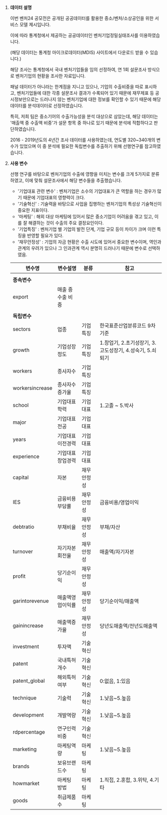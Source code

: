 1. **데이터 설명**

   

   이번 벤처24 공모전은 공개된 공공데이터를 활용한 중소/벤처/소상공인을 위한 서비스 모델 제시입니다.

   이에 따라 통계청에서 제공하는 공공데이터인 벤처기업정밀실태조사를 이용하였습니다. 

   (해당 데이터는 통계청 마이크로데이터(MDIS) 사이트에서 다운로드 받을 수 있습니다.)

   해당 조사는 통계청에서 국내 벤처기업들을 임의 선정하여, 연 1회 설문조사 방식으로 벤처기업의 현황을 조사한 자료입니다. 

   

   패널 데이터가 아니라는 한계점을 지니고 있으나, 기업의 수출비중을 따로 표시하고, 벤처기업들에 대한 각종 설문조사 결과가 수록되어 있기 때문에 재무제표 등 공시정보만으로는 드러나지 않는 벤처기업에 대한 정보를 확인할 수 있기 때문에 해당 데이터를 분석데이터로 선정하였습니다. 

   

   특히, 저희 팀은 중소기어의 수출가능성을 분석 대상으로 삼았는데, 해당 데이터는 '매출액 중 수출액 비중'가 설문 항목 중 하나로 있기 때문에 분석에 적합하다고 판단하였습니다. 

   

   2016 - 2019년도의 4년간 조사 데이터를 사용하였는데, 연도별 320~340개의 변수가 있었으며 이 중 분석에 필요한 독립변수를 추출하기 위해 선행연구를 참고하였습니다.

   

2. **사용 변수**

   

   선행 연구를 바탕으로 벤처기업의 수출에 영향을 미치는 변수를 크게 5가지로 분류하였고, 이에 맞춰 설문조사에서 해당 변수들을 추출했습니다.

   - '기업대표 관련 변수' : 벤처기업은 소수의 기업대표가 큰 역할을 하는 경우가 많기 때문에 기업대표의 영향력이 크다.
   - '기술혁신' : 기술력을 바탕으로 사업을 집행하는 벤처기업의 특성상 기술혁신이 중요한 지표이다.
   - '마케팅' : 해외 대상 마케팅에 있어서 많은 중소기업이 어려움을 겪고 있고, 이를 잘 해결하는 것이 수출의 주요 결정요인이다.
   - '기업특징' : 벤처기업 별 기업의 발전 단계, 기업 규모 등이 차이가 크며 이런 특징을 반영할 필요가 있다.
   - '재무안정성' : 기업의 자금 현황은 수출 시도에 있어서 중요한 변수이며, 역인과관계의 우려가 있으나 그 인과관계 역시 분명히 드러나기 때문에 변수로 선택하였음. 

   | 변수명          | 변수설명          | 분류       | 참고                                                     |
   | --------------- | ----------------- | ---------- | -------------------------------------------------------- |
   |                 |                   |            |                                                          |
   | **종속변수**    |                   |            |                                                          |
   | export          | 매출 중 수출 비중 |            |                                                          |
   |                 |                   |            |                                                          |
   | **독립변수**    |                   |            |                                                          |
   | sectors         | 업종              | 기업특징   | 한국표준산업분류코드 9차 기준                            |
   | growth          | 기업성장정도      | 기업특징   | 1.창업기, 2.초기성장기, 3.고도성장기, 4.성숙기, 5.쇠퇴기 |
   | workers         | 종사자수          | 기업특징   |                                                          |
   | workersincrease | 종사자수 증가율   | 기업특징   |                                                          |
   | school          | 기업대표학력      | 기업대표   | 1.고졸 ~ 5.박사                                          |
   | major           | 기업대표전공      | 기업대표   |                                                          |
   | years           | 기업대표이전경력  | 기업대표   |                                                          |
   | experience      | 기업대표창업경력  | 기업대표   |                                                          |
   | capital         | 자본              | 재무안정성 |                                                          |
   | IES             | 금융비용부담률    | 재무안정성 | 금융비용/영업이익                                        |
   | debtratio       | 부채비율          | 재무안정성 | 부채/자산                                                |
   | turnover        | 자기자본회전율    | 재무안정성 | 매출액/자기자본                                          |
   | profit          | 당기순이익        | 재무안정성 |                                                          |
   | garintorevenue  | 매출액영업이익률  | 재무안정성 | 당기순이익/매출액                                        |
   | gainincrease    | 매출액증가율      | 재무안정성 | 당년도매출액/전년도매출액                                |
   | investment      | 투자액            | 기술혁신   |                                                          |
   | patent          | 국내특허개수      | 기술혁신   |                                                          |
   | patent_global   | 해외특허여부      | 기술혁신   | 0:없음, 1:있음                                           |
   | technique       | 기술력            | 기술혁신   | 1.낮음~5.높음                                            |
   | development     | 개발역량          | 기술혁신   | 1.낮음~5.높음                                            |
   | rdpercentage    | 연구인력비중      | 기술혁신   |                                                          |
   | marketing       | 마케팅역량        | 마케팅     | 1.낮음~5.높음                                            |
   | brands          | 보유브랜드수      | 마케팅     |                                                          |
   | howmarket       | 마케팅 방법       | 마케팅     | 1.직접, 2.혼합, 3.위탁, 4.기타                           |
   | goods           | 취급제품수        | 마케팅     |                                                          |

   





